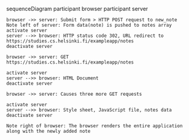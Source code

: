 sequenceDiagram
    participant browser
    participant server

    browser ->> server: Submit form > HTTP POST request to new_note
    Note left of server: Form data(note) is pushed to notes array
    activate server
    server -->> browser: HTTP status code 302, URL redirect to https://studies.cs.helsinki.fi/exampleapp/notes
    deactivate server

    browser ->> server: GET https://studies.cs.helsinki.fi/exampleapp/notes

    activate server
    server -->> browser: HTML Document
    deactivate server

    browser ->> server: Causes three more GET requests

    activate server
    server -->> browser: Style sheet, JavaScript file, notes data
    deactivate server

    Note right of browser: The browser renders the entire application along with the newly added note
